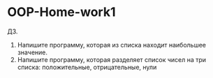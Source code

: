 # OOP-Home-work1
ДЗ.
1. Напишите программу, которая из списка находит наибольшее значение.
2. Напишите программу, которая разделяет список чисел на три списка: положительные, отрицательные, нули

